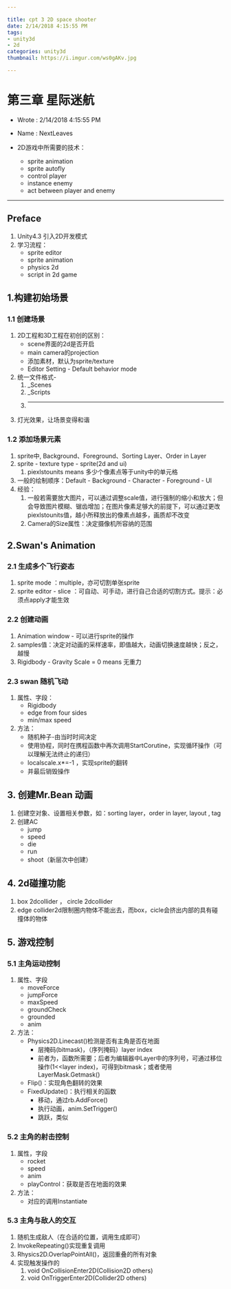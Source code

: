 ```yaml
---

title: cpt 3 2D space shooter
date: 2/14/2018 4:15:55 PM 
tags:
- unity3d
- 2d
categories: unity3d
thumbnail: https://i.imgur.com/ws0gAKv.jpg

---
```


# 第三章 星际迷航 #

* Wrote : 2/14/2018 4:15:55 PM 
* Name  : NextLeaves

* 2D游戏中所需要的技术：
	* sprite animation
	* sprite autofly
	* control player
	* instance enemy
	* act between player and enemy 

---

## Preface ##

1. Unity4.3 引入2D开发模式
2. 学习流程：
	* sprite editor
	* sprite animation
	* physics 2d
	* script in 2d game

## 1.构建初始场景 ##

### 1.1 创建场景 ###

1. 2D工程和3D工程在初创的区别：
	* scene界面的2d是否开启
	* main camera的projection
	* 添加素材，默认为sprite/texture
	* Editor Setting - Default behavior mode
2. 统一文件格式-
	1. _Scenes
	2. _Scripts
	3. ---
3. 灯光效果，让场景变得和谐

### 1.2 添加场景元素 ###

1. sprite中, Background、Foreground、Sorting Layer、Order in Layer
2. sprite - texture type - sprite(2d and ui)
	1. piexlstounits means 多少个像素点等于unity中的单元格
3. 一般的绘制顺序：Default - Background - Character - Foreground - UI
4. 经验：
	1. 一般若需要放大图片，可以通过调整scale值，进行强制的缩小和放大；但会导致图片模糊、锯齿增加；在图片像素足够大的前提下，可以通过更改piexlstounits值，越小所释放出的像素点越多，画质却不改变
	2. Camera的Size属性：决定摄像机所容纳的范围

## 2.Swan's Animation ##

### 2.1 生成多个飞行姿态 ###

1. sprite mode ：multiple，亦可切割单张sprite
2. sprite editor - slice ：可自动、可手动，进行自己合适的切割方式。提示：必须点apply才能生效

### 2.2 创建动画 ###

1. Animation window - 可以进行sprite的操作
2. samples值：决定对动画的采样速率，即值越大，动画切换速度越快；反之，越慢
3. Rigidbody - Gravity Scale = 0 means 无重力

### 2.3 swan 随机飞动 ###

1. 属性、字段：
	* Rigidbody
	* edge from four sides
	* min/max speed
2. 方法：
	* 随机种子-由当时时间决定
	* 使用协程，同时在携程函数中再次调用StartCorutine，实现循环操作（可以理解无法终止的递归）
	* localscale.x*=-1 ，实现sprite的翻转
	* 并最后销毁操作

## 3. 创建Mr.Bean 动画 ##

1. 创建空对象、设置相关参数，如：sorting layer，order in layer, layout , tag
2. 创建AC
	* jump
	* speed
	* die
	* run
	* shoot（新层次中创建）

## 4. 2d碰撞功能 ##

1. box 2dcollider ， circle 2dcollider
2. edge collider2d限制圈内物体不能出去，而box，cicle会挤出内部的具有碰撞体的物体

## 5. 游戏控制 ##

### 5.1 主角运动控制 ###

1. 属性、字段
	* moveForce
	* jumpForce
	* maxSpeed
	* groundCheck
	* grounded
	* anim
2. 方法：
	* Physics2D.Linecast()检测是否有主角是否在地面
		* 层掩码(bitmask)，（序列掩码）layer index
		* 前者为，函数所需要；后者为编辑器中Layer中的序列号，可通过移位操作(1<<layer index)，可得到bitmask；或者使用LayerMask.Getmask()
	* Flip()：实现角色翻转的效果
	* FixedUpdate()：执行相关的函数
		* 移动，通过rb.AddForce()
		* 执行动画，anim.SetTrigger()
		* 跳跃，类似

### 5.2 主角的射击控制 ###

1. 属性，字段
	* rocket
	* speed
	* anim
	* playControl：获取是否在地面的效果
2. 方法：
	* 对应的调用Instantiate

### 5.3 主角与敌人的交互 ###

1. 随机生成敌人（在合适的位置，调用生成即可）
2. InvokeRepeating()实现重复调用
3. Rhysics2D.OverlapPointAll()，返回重叠的所有对象
4. 实现触发操作的
	1. void OnCollisionEnter2D(Collision2D others)
	2. void OnTriggerEnter2D(Collider2D others)
